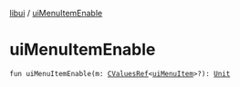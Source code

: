 [libui](index.md) / [uiMenuItemEnable](./ui-menu-item-enable.md)

# uiMenuItemEnable

`fun uiMenuItemEnable(m: `[`CValuesRef`](../kotlinx.cinterop/-c-values-ref/index.md)`<`[`uiMenuItem`](ui-menu-item.md)`>?): `[`Unit`](https://kotlinlang.org/api/latest/jvm/stdlib/kotlin/-unit/index.html)